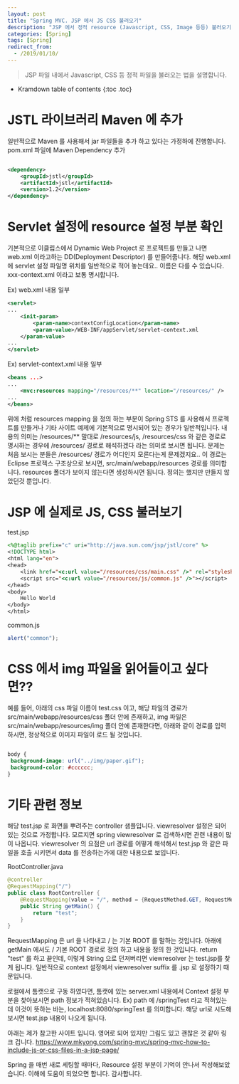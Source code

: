 ```yaml
---
layout: post
title: "Spring MVC. JSP 에서 JS CSS 불러오기"
description: "JSP 에서 정적 resource (Javascript, CSS, Image 등등) 불러오기"
categories: [Spring]
tags: [Spring]
redirect_from:
  - /2019/01/10/
---
```


> JSP 파일 내에서 Javascript, CSS 등 정적 파일을 불러오는 법을 설명합니다.

* Kramdown table of contents
{:toc .toc}

# JSTL 라이브러리 Maven 에 추가

일반적으로 Maven 를 사용해서 jar 파일들을 추가 하고 있다는 가정하에 진행합니다.
pom.xml 파일에 Maven Dependency 추가

```xml

<dependency>
    <groupId>jstl</groupId>
    <artifactId>jstl</artifactId>
    <version>1.2</version>
</dependency>

```

# Servlet 설정에 resource 설정 부분 확인
기본적으로 이클립스에서 Dynamic Web Project 로 프로젝트를 만들고 나면 web.xml 이라고하는 DD(Deployment Descriptor) 를 만들어줍니다.
해당 web.xml 에 servlet 설정 파일명 위치를 일반적으로 적어 놓는데요.. 이름은 다를 수 있습니다. xxx-context.xml 이라고 보통 명시합니다.

Ex) web.xml 내용 일부
```xml
<servlet>
...
    <init-param>
        <param-name>contextConfigLocation</param-name>
        <param-value>/WEB-INF/appServlet/servlet-context.xml
    </param-value>
...
</servlet>
```

Ex) servlet-context.xml 내용 일부
```xml
<beans ...>
...
    <mvc:resources mapping="/resources/**" location="/resources/" />
...
</beans>
```

위에 처럼 resources mapping 을 정의 하는 부분이 Spring STS 를 사용해서 프로젝트를 만들거나 
기타 사이트 예제에 기본적으로 명시되어 있는 경우가 일반적입니다.
내용의 의미는 /resources/** 말대로 /resources/js, /resources/css 와 같은 경로로 명시하는 경우에 /resources/ 경로로 해석하겠다 라는 의미로 보시면 됩니다.
문제는 처음 보시는 분들은 /resources/ 경로가 어디인지 모른다는게 문제겠지요..
이 경로는 Eclipse 프로젝스 구조상으로 보시면, src/main/webapp/resources 경로를 의미합니다. resources 폴더가 보이지 않는다면 생성하시면 됩니다.
정의는 했지만 만들지 않았던것 뿐입니다.

# JSP 에 실제로 JS, CSS 불러보기

test.jsp
```jsp
<%@taglib prefix="c" uri="http://java.sun.com/jsp/jstl/core" %>
<!DOCTYPE html>
<html lang="en">
<head>
    <link href="<c:url value="/resources/css/main.css" />" rel="stylesheet">
    <script src="<c:url value="/resources/js/common.js" />"></script>
</head>
<body>
    Hello World
</body>
</html>

```

common.js
```js
alert("common");
```

# CSS 에서 img 파일을 읽어들이고 싶다면??

예를 들어, 아래의 css 파일 이름이 test.css 이고, 해당 파일의 경로가 src/main/webapp/resources/css 폴더 안에 존재하고, img 파일은 src/main/webapp/resources/img 폴더 안에
존재한다면, 아래와 같이 경로를 입력하시면, 정상적으로 이미지 파일이 로드 될 것입니다.

```css

body {
 background-image: url("../img/paper.gif");
 background-color: #cccccc;
}

```

# 기타 관련 정보
해당 test.jsp 로 화면을 뿌려주는 controller 샘플입니다.
viewresolver 설정은 되어 있는 것으로 가정합니다. 모르지면 spring viewresolver 로 검색하시면 관련 내용이 많이 나옵니다.
viewresolver 의 요점은 url 경로를 어떻게 해석해서 test.jsp 와 같은 파일을 호출 시키면서 data 를 전송하는가에 대한 내용으로 보입니다.

RootController.java
```java
@controller
@RequestMapping("/")
public class RootController {
    @RequestMapping(value = "/", method = {RequestMethod.GET, RequestMethod.POST})
    public String getMain() {
        return "test";
    }
}
```

RequestMapping 은 url 을 나타내고 / 는 기본 ROOT 를 말하는 것입니다.
아래에 getMain 에서도 / 기본 ROOT 경로로 정의 하고 내용을 정의 한 것입니다.
return "test" 를 하고 끝인데, 이렇게 String 으로 던져버리면 viewresolver 는 test.jsp를 찾게 됩니다.
일반적으로 context 설정에서 viewresolver suffix 를 .jsp 로 설정하기 때문입니다.

로컬에서 톰캣으로 구동 하였다면, 톰캣에 있는 server.xml 내용에서 
Context 설정 부분을 찾아보시면 path 정보가 적혀있습니다.
Ex) <Context docBase="springTest" path="/springTest" reloadable="true" source="org.eclipse.jst.jee.server:springTest"/>
path 에 /springTest 라고 적혀있는데 이것이 뜻하는 바는, localhost:8080/springTest 를 의미합니다. 해당 url로 시도해 보시면
test.jsp 내용이 나오게 됩니다.

아래는 제가 참고한 사이트 입니다. 영어로 되어 있지만 그림도 있고 괜찮은 것 같아 링크 겁니다.
https://www.mkyong.com/spring-mvc/spring-mvc-how-to-include-js-or-css-files-in-a-jsp-page/

Spring 을 매번 새로 세팅할 때마다, Resource 설정 부분이 기억이 안나서 작성해보았습니다. 
이해에 도움이 되었으면 합니다. 감사합니다.

[^1]: This is a footnote.

[kramdown]: https://kramdown.gettalong.org/
[My Blog]: https://marindie.github.io